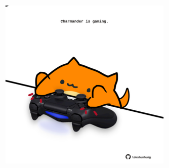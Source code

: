 <!-- built at 17/07/2021, 06:01:58 UTC -->
<p align="center">
  <img width="500" height="500" src="./ReadmeImage.svg">
</p>
